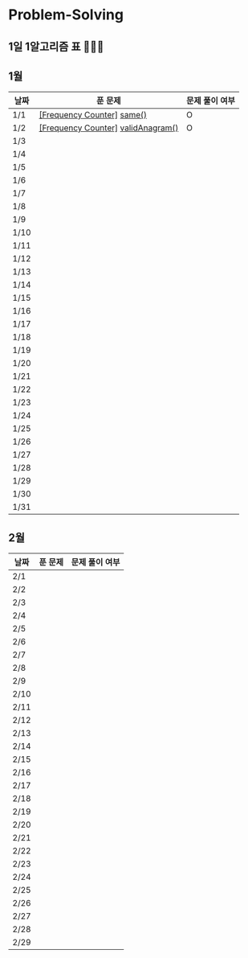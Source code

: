 # Problem-Solving

## 1일 1알고리즘 표 👩🏻‍💻

## 1월

| 날짜 | 푼 문제                                                                                                           | 문제 풀이 여부 |
| ---- | ----------------------------------------------------------------------------------------------------------------- | -------------- |
| 1/1  | [[Frequency Counter]](./FrequencyCounter/FrequecyCounter.md) [same()](./FrequencyCounter/same.ts)                 | O              |
| 1/2  | [[Frequency Counter]](./FrequencyCounter/FrequecyCounter.md) [validAnagram()](./FrequencyCounter/validAnagram.ts) | O              |
| 1/3  |                                                                                                                   |                |
| 1/4  |                                                                                                                   |                |
| 1/5  |                                                                                                                   |                |
| 1/6  |                                                                                                                   |                |
| 1/7  |                                                                                                                   |                |
| 1/8  |                                                                                                                   |                |
| 1/9  |                                                                                                                   |                |
| 1/10 |                                                                                                                   |                |
| 1/11 |                                                                                                                   |                |
| 1/12 |                                                                                                                   |                |
| 1/13 |                                                                                                                   |                |
| 1/14 |                                                                                                                   |                |
| 1/15 |                                                                                                                   |                |
| 1/16 |                                                                                                                   |                |
| 1/17 |                                                                                                                   |                |
| 1/18 |                                                                                                                   |                |
| 1/19 |                                                                                                                   |                |
| 1/20 |                                                                                                                   |                |
| 1/21 |                                                                                                                   |                |
| 1/22 |                                                                                                                   |                |
| 1/23 |                                                                                                                   |                |
| 1/24 |                                                                                                                   |                |
| 1/25 |                                                                                                                   |                |
| 1/26 |                                                                                                                   |                |
| 1/27 |                                                                                                                   |                |
| 1/28 |                                                                                                                   |                |
| 1/29 |                                                                                                                   |                |
| 1/30 |                                                                                                                   |                |
| 1/31 |                                                                                                                   |                |

## 2월

| 날짜 | 푼 문제 | 문제 풀이 여부 |
| ---- | ------- | -------------- |
| 2/1  |         |                |
| 2/2  |         |                |
| 2/3  |         |                |
| 2/4  |         |                |
| 2/5  |         |                |
| 2/6  |         |                |
| 2/7  |         |                |
| 2/8  |         |                |
| 2/9  |         |                |
| 2/10 |         |                |
| 2/11 |         |                |
| 2/12 |         |                |
| 2/13 |         |                |
| 2/14 |         |                |
| 2/15 |         |                |
| 2/16 |         |                |
| 2/17 |         |                |
| 2/18 |         |                |
| 2/19 |         |                |
| 2/20 |         |                |
| 2/21 |         |                |
| 2/22 |         |                |
| 2/23 |         |                |
| 2/24 |         |                |
| 2/25 |         |                |
| 2/26 |         |                |
| 2/27 |         |                |
| 2/28 |         |                |
| 2/29 |         |                |
